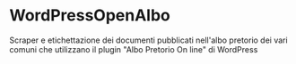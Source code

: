 # WordPressOpenAlbo
Scraper e etichettazione dei documenti pubblicati nell'albo pretorio dei vari comuni che utilizzano il plugin "Albo Pretorio On line" di WordPress

